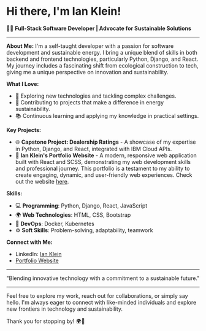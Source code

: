 # Hi there, I'm Ian Klein! 

👨‍💻 **Full-Stack Software Developer | Advocate for Sustainable Solutions**

---

**About Me:**
I'm a self-taught developer with a passion for software development and sustainable energy. I bring a unique blend of skills in both backend and frontend technologies, particularly Python, Django, and React. My journey includes a fascinating shift from ecological construction to tech, giving me a unique perspective on innovation and sustainability.

**What I Love:**
- 🚀 Exploring new technologies and tackling complex challenges.
- 🌱 Contributing to projects that make a difference in energy sustainability.
- 📚 Continuous learning and applying my knowledge in practical settings.

**Key Projects:**
- 🌐 **Capstone Project: Dealership Ratings** - A showcase of my expertise in Python, Django, and React, integrated with IBM Cloud APIs.
- 🌟 **Ian Klein's Portfolio Website** - A modern, responsive web application built with React and SCSS, demonstrating my web development skills and professional journey. This portfolio is a testament to my ability to create engaging, dynamic, and user-friendly web experiences. Check out the website [here](https://ianklein.netlify.app/).

**Skills:**
- 💻 **Programming**: Python, Django, React, JavaScript
- 🌍 **Web Technologies**: HTML, CSS, Bootstrap
- 🐳 **DevOps**: Docker, Kubernetes
- ⚙️ **Soft Skills**: Problem-solving, adaptability, teamwork

**Connect with Me:**
- LinkedIn: [Ian Klein](https://www.linkedin.com/in/ianklein66)
- [Portfolio Website](https://ianklein.netlify.app/)

---

"Blending innovative technology with a commitment to a sustainable future."

---

Feel free to explore my work, reach out for collaborations, or simply say hello. I'm always eager to connect with like-minded individuals and explore new frontiers in technology and sustainability.

Thank you for stopping by! 🌍🚀
